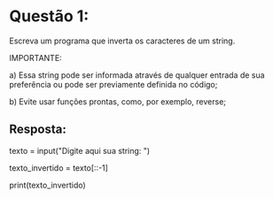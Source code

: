 # Questão 1: 

Escreva um programa que inverta os caracteres de um string.

IMPORTANTE:

a) Essa string pode ser informada através de qualquer entrada de sua preferência ou pode ser previamente definida no código;

b) Evite usar funções prontas, como, por exemplo, reverse;


## Resposta: 

texto = input("Digite aqui sua string: ")

texto_invertido = texto[::-1]

print(texto_invertido)